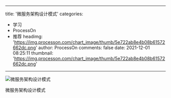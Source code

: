 
---
title: '微服务架构设计模式'
categories: 
 - 学习
 - ProcessOn
 - 推荐
headimg: 'https://img.processon.com/chart_image/thumb/5e722ab8e4b08b61572662dc.png'
author: ProcessOn
comments: false
date: 2021-12-01 08:25:11
thumbnail: 'https://img.processon.com/chart_image/thumb/5e722ab8e4b08b61572662dc.png'
---

<div>   
<img class="thumb" alt="微服务架构设计模式" src="https://img.processon.com/chart_image/thumb/5e722ab8e4b08b61572662dc.png" referrerpolicy="no-referrer">
<p>微服务架构设计模式</p>  
</div>
            